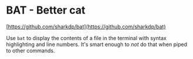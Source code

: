 # BAT - Better cat

[https://github.com/sharkdp/bat](https://github.com/sharkdp/bat)

Use `bat` to display the contents of a file in the terminal with syntax highlighting and line numbers. It's smart enough to _not_ do that when piped to other commands.
